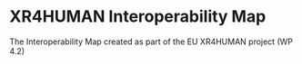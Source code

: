 # XR4HUMAN Interoperability Map
The Interoperability Map created as part of the EU XR4HUMAN project (WP 4.2) 
